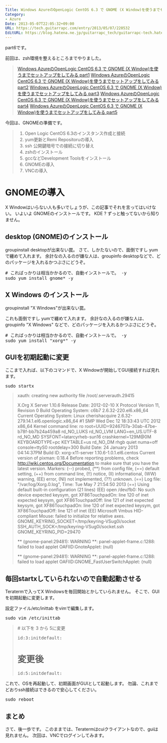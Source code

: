 ```yaml
---
Title: Windows AzureのOpenLogic CentOS 6.3 で GNOME (X Window)を使うまでセットアップをしてみる part6
Category:
- Azure
Date: 2013-05-07T22:05:32+09:00
URL: https://tech.guitarrapc.com/entry/2013/05/07/220532
EditURL: https://blog.hatena.ne.jp/guitarrapc_tech/guitarrapc-tech.hatenablog.com/atom/entry/11696248318757675676
---
```


part6です。

前回は、zsh環境を整えるところまでやりました。
<blockquote><a href="http://guitarrapc.wordpress.com/2013/05/06/windows-azure%e3%81%aeopenlogic-centos-6-3-%e3%81%a7-gnome-x-window%e3%82%92%e4%bd%bf%e3%81%86%e3%81%be%e3%81%a7%e3%82%bb%e3%83%83%e3%83%88%e3%82%a2%e3%83%83%e3%83%97%e3%82%92%e3%81%97%e3%81%a6/" target="_blank">Windows AzureのOpenLogic CentOS 6.3 で GNOME (X Window)を使うまでセットアップをしてみる part1</a>
<a href="http://guitarrapc.wordpress.com/2013/05/06/windows-azure%e3%81%aeopenlogic-centos-6-3-%e3%81%a7-gnome-x-window%e3%82%92%e4%bd%bf%e3%81%86%e3%81%be%e3%81%a7%e3%82%bb%e3%83%83%e3%83%88%e3%82%a2%e3%83%83%e3%83%97%e3%82%92%e3%81%97%e3%81%a6-2/" target="_blank">Windows AzureのOpenLogic CentOS 6.3 で GNOME (X Window)を使うまでセットアップをしてみる part2</a>
<a href="http://guitarrapc.wordpress.com/2013/05/07/windows-azure%e3%81%aeopenlogic-centos-6-3-%e3%81%a7-gnome-x-window%e3%82%92%e4%bd%bf%e3%81%86%e3%81%be%e3%81%a7%e3%82%bb%e3%83%83%e3%83%88%e3%82%a2%e3%83%83%e3%83%97%e3%82%92%e3%81%97%e3%81%a6-3/" target="_blank">Windows AzureのOpenLogic CentOS 6.3 で GNOME (X Window)を使うまでセットアップをしてみる part3</a>
<a href="http://guitarrapc.wordpress.com/2013/05/08/windows-azure%e3%81%aeopenlogic-centos-6-3-%e3%81%a7-gnome-x-window%e3%82%92%e4%bd%bf%e3%81%86%e3%81%be%e3%81%a7%e3%82%bb%e3%83%83%e3%83%88%e3%82%a2%e3%83%83%e3%83%97%e3%82%92%e3%81%97%e3%81%a6-5/" target="_blank">Windows AzureのOpenLogic CentOS 6.3 で GNOME (X Window)を使うまでセットアップをしてみる part4</a>
<a href="http://guitarrapc.wordpress.com/2013/05/08/windows-azure%e3%81%aeopenlogic-centos-6-3-%e3%81%a7-gnome-x-window%e3%82%92%e4%bd%bf%e3%81%86%e3%81%be%e3%81%a7%e3%82%bb%e3%83%83%e3%83%88%e3%82%a2%e3%83%83%e3%83%97%e3%82%92%e3%81%97%e3%81%a6-6/" target="_blank">Windows AzureのOpenLogic CentOS 6.3 で GNOME (X Window)を使うまでセットアップをしてみる part5</a>
</blockquote>

今回は、GNOMEの準備です。
<blockquote>
<ol>
	<li>Open Logic CentOS 6.3のインスタンス作成と接続</li>
	<li>yum更新とRemi Repositoruの導入</li>
	<li>ssh 公開鍵暗号での接続に切り替え</li>
	<li>zshのインストール</li>
	<li>gccなどDevelopment Toolsをインストール</li>
	<li>GNOMEの導入</li>
	<li>VNCの導入</li>
</ol>
</blockquote>



<h1>GNOMEの導入</h1>
X Windowはいらない人も多いでしょうが、この記事でそれを言ってはいけない。
いよいよ GNOMEのインストールです。 KDE ? ずっと触ってないから知りません。

<h2>desktop (GNOME)のインストール</h2>
groupinstall desktopが出来ない罠。
さて、しかたないので、面倒ですし yumで纏めて入れます。
余計なの入るのが嫌な人は、groupinfo desktopなどで、どのパッケージを入れるかつぶさにどうぞ。

<pre class="brush: powershell">
# こればっかりは相当かかるので、自動インストールで。 -y
sudo yum install gnome* -y
</pre>

<h2>X Windows のインストール</h2>
groupinstall "X Windows"が出来ない罠。

これも面倒ですし yumで纏めて入れます。
余計なの入るのが嫌な人は、groupinfo "X Windows" などで、どのパッケージを入れるかつぶさにどうぞ。

<pre class="brush: powershell">
# こればっかりは相当かかるので、自動インストールで。 -y
sudo yum install &quot;xorg*&quot; -y
</pre>

<h2>GUIを初期起動に変更</h2>
ここまで入れば、以下のコマンドで、X Windowが開始してGUI接続すれば見れます。
<pre class="brush: powershell">
sudo startx
</pre>

<blockquote>xauth:  creating new authority file /root/.serverauth.29415


X.Org X Server 1.10.6
Release Date: 2012-02-10
X Protocol Version 11, Revision 0
Build Operating System: c6b7 2.6.32-220.el6.x86_64
Current Operating System: Linux cherishacquire 2.6.32-279.14.1.el6.openlogic.x86_64 #1 SMP Wed Dec 12 18:33:43 UTC 2012 x86_64
Kernel command line: ro root=UUID=9246707a-30ab-47be-b78f-bb7b24a459a8 rd_NO_LUKS rd_NO_LVM LANG=en_US.UTF-8 rd_NO_MD SYSFONT=latarcyrheb-sun16 crashkernel=129M@0M  KEYBOARDTYPE=pc KEYTABLE=us rd_NO_DM rhgb quiet numa=off console=ttyS0 rootdelay=300
Build Date: 24 January 2013  04:14:37PM
Build ID: xorg-x11-server 1.10.6-1.0.1.el6.centos
Current version of pixman: 0.18.4
		Before reporting problems, check http://wiki.centos.org/Documentation
		to make sure that you have the latest version.
Markers: (--) probed, (**) from config file, (==) default setting,
		(++) from command line, (!!) notice, (II) informational,
		(WW) warning, (EE) error, (NI) not implemented, (??) unknown.
(==) Log file: "/var/log/Xorg.0.log", Time: Tue May  7 21:54:50 2013
(==) Using default built-in configuration (21 lines)
(EE) open /dev/fb0: No such device
expected keysym, got XF86TouchpadOn: line 120 of inet
expected keysym, got XF86TouchpadOff: line 121 of inet
expected keysym, got XF86TouchpadOn: line 120 of inet
expected keysym, got XF86TouchpadOff: line 121 of inet
(EE) Microsoft Vmbus HID-compliant Mouse: failed to initialize for relative axes.
GNOME_KEYRING_SOCKET=/tmp/keyring-VSug0i/socket
SSH_AUTH_SOCK=/tmp/keyring-VSug0i/socket.ssh
GNOME_KEYRING_PID=29470

** (gnome-panel:29481): WARNING **: panel-applet-frame.c:1288: failed to load applet OAFIID:GnoteApplet:
(null)

** (gnome-panel:29481): WARNING **: panel-applet-frame.c:1288: failed to load applet OAFIID:GNOME_FastUserSwitchApplet:
(null)</blockquote>


<h2>毎回startxしていられないので自動起動させる</h2>
Teratermで入ってX Windowsを毎回開始とかしていられません。
そこで、GUIを初期起動に変更します。

設定ファイル/etc/inittab をvimで編集します。
<pre class="brush: powershell">
sudo vim /etc/inittab
</pre>

<blockquote># 以下を 3 から 5に変更
<pre class="brush: powershell">
id:3:initdefault:
</pre>

# 変更後
<pre class="brush: powershell">
id:5:initdefault:
</pre></blockquote>

これで、OSを再起動して、初期画面がGUIとして起動します。
勿論、これまでどおりssh接続はできるので安心してください。
<pre class="brush: powershell">
sudo reboot
</pre>


<h2>まとめ</h2>
さて、後一歩です。
このままでは、Teratermはcuiクライアントなので、guiは見れません。
次回は、VNCでログインしてみます。
